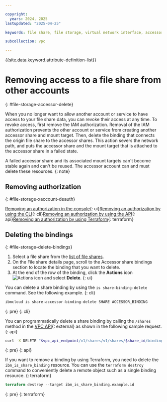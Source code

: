 ```yaml
---

copyright:
  years: 2024, 2025
lastupdated: "2025-04-25"

keywords: file share, file storage, virtual network interface, accessor share, de-auth

subcollection: vpc

---
```


{{site.data.keyword.attribute-definition-list}}

# Removing access to a file share from other accounts
{: #file-storage-accessor-delete}

When you no longer want to allow another account or service to have access to your file share data, you can revoke their access at any time. To revoke access, first remove the IAM authorization. Removal of the IAM authorization prevents the other account or service from creating another accessor share and mount target. Then, delete the binding that connects the origin file share to the accessor shares. This action severs the network path, and puts the accessor share and the mount target that is attached to the accessor share in a failed state.

A failed accessor share and its associated mount targets can't become stable again and can't be reused. The accessor account can and must delete these resources.
{: note}

## Removing authorization
{: #file-storage-xaccount-deauth}

[Removing an authorization in the console](/docs/account?topic=account-serviceauth&interface=ui#remove-auth){: ui}[Removing an authorization by using the CLI](/docs/account?topic=account-serviceauth&interface=cli#remove-auth-cli){: cli}[Removing an authorization by using the API](/docs/account?topic=account-serviceauth&interface=api#remove-auth-api){: api}[Removing an authorization by using Terraform](/docs/account?topic=account-serviceauth&interface=terraform#remove-auth-tf){: terraform}

## Deleting the bindings
{: #file-storage-delete-bindings}

1. Select a file share from the [list of file shares](/docs/vpc?topic=vpc-file-storage-view#file-storage-view-shares-targets-ui).
1. On the File share details page, scroll to the Accessor share bindings section to locate the binding that you want to delete.
1. At the end of the row of the binding, click the **Actions** icon ![Actions icon](../icons/action-menu-icon.svg "Actions") and select **Delete**.
{: ui}

You can delete a share binding by using the `is share-binding-delete` command. See the following example.
{: cli}

```sh
ibmcloud is share-accessor-binding-delete SHARE ACCESSOR_BINDING
```
{: pre}
{: cli}

You can programmatically delete a share binding by calling the `/shares` method in the [VPC API](/apidocs/vpc/latest){: external} as shown in the following sample request.
{: api}

```sh
curl -X DELETE "$vpc_api_endpoint/v1/shares/v1/shares/$share_id/bindings/$binding_id?version=2024-06-21&generation=2"
```
{: pre}
{: api}

If you want to remove a binding by using Terraform, you need to delete the `ibm_is_share_binding` resource. You can use the `terraform destroy` command to conveniently delete a remote object such as a single binding resource.
{: terraform}

```terraform
terraform destroy --target ibm_is_share_binding.example.id
```
{: pre}
{: terraform}
